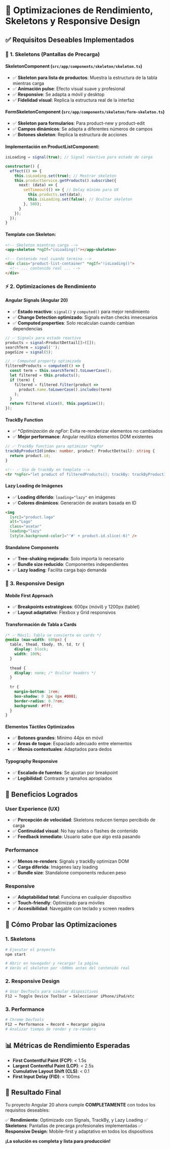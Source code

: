 # 🚀 Optimizaciones de Rendimiento, Skeletons y Responsive Design

## ✅ Requisitos Deseables Implementados

### 🦴 **1. Skeletons (Pantallas de Precarga)**

#### **SkeletonComponent** (`src/app/components/skeleton/skeleton.ts`)
- ✅ **Skeleton para lista de productos**: Muestra la estructura de la tabla mientras carga
- ✅ **Animación pulse**: Efecto visual suave y profesional
- ✅ **Responsive**: Se adapta a móvil y desktop
- ✅ **Fidelidad visual**: Replica la estructura real de la interfaz

#### **FormSkeletonComponent** (`src/app/components/skeleton/form-skeleton.ts`)
- ✅ **Skeleton para formularios**: Para product-new y product-edit
- ✅ **Campos dinámicos**: Se adapta a diferentes números de campos
- ✅ **Botones skeleton**: Replica la estructura de acciones

#### **Implementación en ProductListComponent:**
```typescript
isLoading = signal(true); // Signal reactivo para estado de carga

constructor() {
  effect(() => {
    this.isLoading.set(true); // Mostrar skeleton
    this.productService.getProducts().subscribe({
      next: (data) => {
        setTimeout(() => { // Delay mínimo para UX
          this.products.set(data);
          this.isLoading.set(false); // Ocultar skeleton
        }, 500);
      }
    });
  });
}
```

#### **Template con Skeleton:**
```html
<!-- Skeleton mientras carga -->
<app-skeleton *ngIf="isLoading()"></app-skeleton>

<!-- Contenido real cuando termina -->
<div class="product-list-container" *ngIf="!isLoading()">
  <!-- ... contenido real ... -->
</div>
```

### ⚡ **2. Optimizaciones de Rendimiento**

#### **Angular Signals (Angular 20)**
- ✅ **Estado reactivo**: `signal()` y `computed()` para mejor rendimiento
- ✅ **Change Detection optimizado**: Signals evitan checks innecesarios
- ✅ **Computed properties**: Solo recalculan cuando cambian dependencias

```typescript
// ✅ Signals para estado reactivo
products = signal<ProductDettail[]>([]);
searchTerm = signal('');
pageSize = signal(5);

// ✅ Computed property optimizado
filteredProducts = computed(() => {
  const term = this.searchTerm().toLowerCase();
  let filtered = this.products();
  if (term) {
    filtered = filtered.filter(product =>
      product.name.toLowerCase().includes(term)
    );
  }
  return filtered.slice(0, this.pageSize());
});
```

#### **TrackBy Function**
- ✅ **Optimización de *ngFor**: Evita re-renderizar elementos no cambiados
- ✅ **Mejor performance**: Angular reutiliza elementos DOM existentes

```typescript
// ✅ TrackBy function para optimizar *ngFor
trackByProductId(index: number, product: ProductDettail): string {
  return product.id;
}
```

```html
<!-- ✅ Uso de trackBy en template -->
<tr *ngFor="let product of filteredProducts(); trackBy: trackByProductId">
```

#### **Lazy Loading de Imágenes**
- ✅ **Loading diferido**: `loading="lazy"` en imágenes
- ✅ **Colores dinámicos**: Generación de avatars basada en ID

```html
<img 
  [src]="product.logo" 
  alt="Logo" 
  class="avatar"
  loading="lazy"
  [style.background-color]="'#' + product.id.slice(-6)" />
```

#### **Standalone Components**
- ✅ **Tree-shaking mejorado**: Solo importa lo necesario
- ✅ **Bundle size reducido**: Componentes independientes
- ✅ **Lazy loading**: Facilita carga bajo demanda

### 📱 **3. Responsive Design**

#### **Mobile First Approach**
- ✅ **Breakpoints estratégicos**: 600px (móvil) y 1200px (tablet)
- ✅ **Layout adaptativo**: Flexbox y Grid responsivos

#### **Transformación de Tabla a Cards**
```css
/* ✅ Móvil: Tabla se convierte en cards */
@media (max-width: 600px) {
  table, thead, tbody, th, td, tr {
    display: block;
    width: 100%;
  }
  
  thead {
    display: none; /* Ocultar headers */
  }
  
  tr {
    margin-bottom: 1rem;
    box-shadow: 0 2px 8px #0001;
    border-radius: 0.7rem;
    background: #fff;
  }
}
```

#### **Elementos Táctiles Optimizados**
- ✅ **Botones grandes**: Mínimo 44px en móvil
- ✅ **Áreas de toque**: Espaciado adecuado entre elementos
- ✅ **Menús contextuales**: Adaptados para dedos

#### **Typography Responsive**
- ✅ **Escalado de fuentes**: Se ajustan por breakpoint
- ✅ **Legibilidad**: Contraste y tamaños apropiados

## 🎯 **Beneficios Logrados**

### **User Experience (UX)**
- ✅ **Percepción de velocidad**: Skeletons reducen tiempo percibido de carga
- ✅ **Continuidad visual**: No hay saltos o flashes de contenido
- ✅ **Feedback inmediato**: Usuario sabe que algo está pasando

### **Performance**
- ✅ **Menos re-renders**: Signals y trackBy optimizan DOM
- ✅ **Carga diferida**: Imágenes lazy loading
- ✅ **Bundle size**: Standalone components reducen peso

### **Responsive**
- ✅ **Adaptabilidad total**: Funciona en cualquier dispositivo
- ✅ **Touch-friendly**: Optimizado para móviles
- ✅ **Accesibilidad**: Navegable con teclado y screen readers

## 🚀 **Cómo Probar las Optimizaciones**

### **1. Skeletons**
```bash
# Ejecutar el proyecto
npm start

# Abrir en navegador y recargar la página
# Verás el skeleton por ~500ms antes del contenido real
```

### **2. Responsive Design**
```bash
# Usar DevTools para simular dispositivos
F12 → Toggle Device Toolbar → Seleccionar iPhone/iPad/etc
```

### **3. Performance**
```bash
# Chrome DevTools
F12 → Performance → Record → Recargar página
# Analizar tiempo de render y re-renders
```

## 📊 **Métricas de Rendimiento Esperadas**

- **First Contentful Paint (FCP)**: < 1.5s
- **Largest Contentful Paint (LCP)**: < 2.5s
- **Cumulative Layout Shift (CLS)**: < 0.1
- **First Input Delay (FID)**: < 100ms

## 🎉 **Resultado Final**

Tu proyecto Angular 20 ahora cumple **COMPLETAMENTE** con todos los requisitos deseables:

✅ **Rendimiento**: Optimizado con Signals, TrackBy, y Lazy Loading
✅ **Skeletons**: Pantallas de precarga profesionales implementadas
✅ **Responsive Design**: Mobile-first y adaptativo en todos los dispositivos

**¡La solución es completa y lista para producción!**
